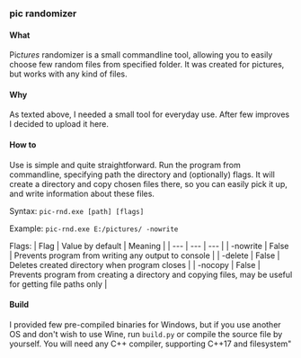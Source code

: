 ### pic randomizer

#### What

Pic*tures* randomizer is a small commandline tool, allowing you to easily choose few random files from specified folder. It was created for pictures, but works with any kind of files.

#### Why

As texted above, I needed a small tool for everyday use. After few improves I decided to upload it here.

#### How to

Use is simple and quite straightforward. Run the program from commandline, specifying path the directory and (optionally) flags. It will create a directory and copy chosen files there, so you can easily pick it up, and write information about these files.


Syntax:
`pic-rnd.exe [path] [flags]`

Example:
`pic-rnd.exe E:/pictures/ -nowrite`

Flags:
| Flag | Value by default | Meaning |
| ---  | --- | --- |
| -nowrite | False | Prevents program from writing any output to console |
| -delete | False | Deletes created directory when program closes |
| -nocopy | False | Prevents program from creating a directory and copying files, may be useful for getting file paths only |

#### Build

I provided few pre-compiled binaries for Windows, but if you use another OS and don't wish to use Wine, run `build.py` or compile the source file by yourself. You will need any C++ compiler, supporting C++17 and filesystem"
